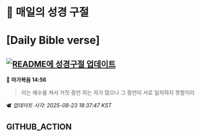 # 🙏 매일의 성경 구절
# [Daily Bible verse]
## [![README에 성경구절 업데이트](https://github.com/DONGSUKA/first_test/actions/workflows/update-readme-bible.yml/badge.svg)](https://github.com/DONGSUKA/first_test/actions/workflows/update-readme-bible.yml)
<!-- START_BIBLE_VERSE -->
📖 **마가복음 14:56**
> 이는 예수를 쳐서 거짓 증언 하는 자가 많으나 그 증언이 서로 일치하지 못함이라

🕊️ _업데이트 시각: 2025-08-23 18:37:47 KST_
  <!-- END_BIBLE_VERSE -->
## GITHUB_ACTION

